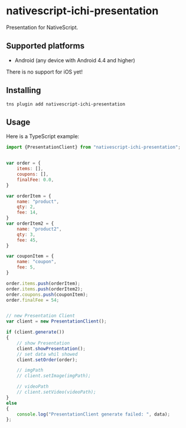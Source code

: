 # nativescript-ichi-presentation

Presentation for NativeScript.

## Supported platforms

- Android (any device with Android 4.4 and higher)

There is no support for iOS yet!

## Installing

```
tns plugin add nativescript-ichi-presentation
```

## Usage

Here is a TypeScript example:

```js
import {PresentationClient} from "nativescript-ichi-presentation";


var order = {
    items: [],
    coupons: [],        
    finalFee: 0.0,
}

var orderItem = {
    name: "product",
    qty: 2,
    fee: 14,
}
var orderItem2 = {
    name: "product2",
    qty: 3,
    fee: 45,
}

var couponItem = {
    name: "coupon",
    fee: 5,
}

order.items.push(orderItem);
order.items.push(orderItem2);
order.coupons.push(couponItem);
order.finalFee = 54;


// new Presentation Client
var client = new PresentationClient();

if (client.generate())
{
    // show Presentation
    client.showPresentation();
    // set data whil showed
    client.setOrder(order);

    // imgPath
    // client.setImage(imgPath);

    // videoPath
    // client.setVideo(videoPath);
}
else
{
    console.log("PresentationClient generate failed: ", data);
};



```



